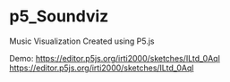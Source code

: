 # p5_Soundviz
Music Visualization Created using P5.js

Demo: 
https://editor.p5js.org/irti2000/sketches/ILtd_0Aql
https://editor.p5js.org/irti2000/sketches/ILtd_0Aql
